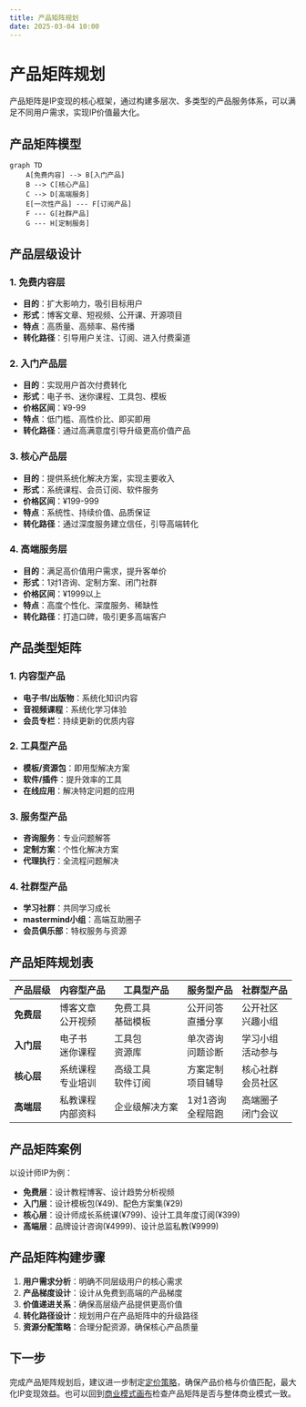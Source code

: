 ```yaml
---
title: 产品矩阵规划
date: 2025-03-04 10:00
---
```


# 产品矩阵规划

产品矩阵是IP变现的核心框架，通过构建多层次、多类型的产品服务体系，可以满足不同用户需求，实现IP价值最大化。

## 产品矩阵模型

```mermaid
graph TD
    A[免费内容] --> B[入门产品]
    B --> C[核心产品]
    C --> D[高端服务]
    E[一次性产品] --- F[订阅产品]
    F --- G[社群产品]
    G --- H[定制服务]
```

## 产品层级设计

### 1. 免费内容层

- **目的**：扩大影响力，吸引目标用户
- **形式**：博客文章、短视频、公开课、开源项目
- **特点**：高质量、高频率、易传播
- **转化路径**：引导用户关注、订阅、进入付费渠道

### 2. 入门产品层

- **目的**：实现用户首次付费转化
- **形式**：电子书、迷你课程、工具包、模板
- **价格区间**：¥9-99
- **特点**：低门槛、高性价比、即买即用
- **转化路径**：通过高满意度引导升级更高价值产品

### 3. 核心产品层

- **目的**：提供系统化解决方案，实现主要收入
- **形式**：系统课程、会员订阅、软件服务
- **价格区间**：¥199-999
- **特点**：系统性、持续价值、品质保证
- **转化路径**：通过深度服务建立信任，引导高端转化

### 4. 高端服务层

- **目的**：满足高价值用户需求，提升客单价
- **形式**：1对1咨询、定制方案、闭门社群
- **价格区间**：¥1999以上
- **特点**：高度个性化、深度服务、稀缺性
- **转化路径**：打造口碑，吸引更多高端客户

## 产品类型矩阵

### 1. 内容型产品

- **电子书/出版物**：系统化知识内容
- **音视频课程**：系统化学习体验
- **会员专栏**：持续更新的优质内容

### 2. 工具型产品

- **模板/资源包**：即用型解决方案
- **软件/插件**：提升效率的工具
- **在线应用**：解决特定问题的应用

### 3. 服务型产品

- **咨询服务**：专业问题解答
- **定制方案**：个性化解决方案
- **代理执行**：全流程问题解决

### 4. 社群型产品

- **学习社群**：共同学习成长
- **mastermind小组**：高端互助圈子
- **会员俱乐部**：特权服务与资源

## 产品矩阵规划表

| 产品层级 | 内容型产品 | 工具型产品 | 服务型产品 | 社群型产品 |
|---------|----------|----------|----------|----------|
| **免费层** | 博客文章<br>公开视频 | 免费工具<br>基础模板 | 公开问答<br>直播分享 | 公开社区<br>兴趣小组 |
| **入门层** | 电子书<br>迷你课程 | 工具包<br>资源库 | 单次咨询<br>问题诊断 | 学习小组<br>活动参与 |
| **核心层** | 系统课程<br>专业培训 | 高级工具<br>软件订阅 | 方案定制<br>项目辅导 | 核心社群<br>会员社区 |
| **高端层** | 私教课程<br>内部资料 | 企业级解决方案 | 1对1咨询<br>全程陪跑 | 高端圈子<br>闭门会议 |

## 产品矩阵案例

以设计师IP为例：

- **免费层**：设计教程博客、设计趋势分析视频
- **入门层**：设计模板包(¥49)、配色方案集(¥29)
- **核心层**：设计师成长系统课(¥799)、设计工具年度订阅(¥399)
- **高端层**：品牌设计咨询(¥4999)、设计总监私教(¥9999)

## 产品矩阵构建步骤

1. **用户需求分析**：明确不同层级用户的核心需求
2. **产品梯度设计**：设计从免费到高端的产品梯度
3. **价值递进关系**：确保高层级产品提供更高价值
4. **转化路径设计**：规划用户在产品矩阵中的升级路径
5. **资源分配策略**：合理分配资源，确保核心产品质量

## 下一步

完成产品矩阵规划后，建议进一步制定[定价策略](./pricing-strategy.md)，确保产品价格与价值匹配，最大化IP变现效益。也可以回到[商业模式画布](./business-model-canvas.md)检查产品矩阵是否与整体商业模式一致。 